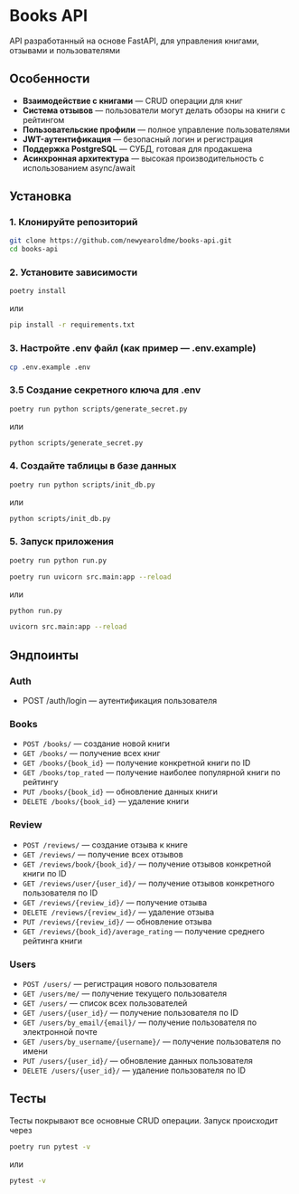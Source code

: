 # Books API

API разработанный на основе FastAPI, для управления книгами, отзывами и пользователями

## Особенности
- **Взаимодействие с книгами** — CRUD операции для книг
- **Система отзывов** — пользователи могут делать обзоры на книги с рейтингом
- **Пользовательские профили** — полное управление пользователями
- **JWT-аутентификация** — безопасный логин и регистрация
- **Поддержка PostgreSQL** — СУБД, готовая для продакшена
- **Асинхронная архитектура** — высокая производительность с использованием async/await

## Установка
### 1. Клонируйте репозиторий
```bash
git clone https://github.com/newyearoldme/books-api.git
cd books-api
```

### 2. Установите зависимости
```bash
poetry install
```
или
```bash
pip install -r requirements.txt
```

### 3. Настройте .env файл (как пример — .env.example)
```bash
cp .env.example .env
```

### 3.5 Создание секретного ключа для .env
```bash
poetry run python scripts/generate_secret.py
```
или
```bash
python scripts/generate_secret.py
```

### 4. Создайте таблицы в базе данных
```bash
poetry run python scripts/init_db.py
```
или
```bash
python scripts/init_db.py
```

### 5. Запуск приложения
```bash
poetry run python run.py
```
```bash
poetry run uvicorn src.main:app --reload
```
или
```bash
python run.py
```
```bash
uvicorn src.main:app --reload
```

## Эндпоинты
### Auth
- POST /auth/login — аутентификация пользователя

### Books
- `POST /books/` — создание новой книги
- `GET /books/` — получение всех книг
- `GET /books/{book_id}` — получение конкретной книги по ID
- `GET /books/top_rated` — получение наиболее популярной книги по рейтингу
- `PUT /books/{book_id}` — обновление данных книги
- `DELETE /books/{book_id}` — удаление книги

### Review
- `POST /reviews/` — создание отзыва к книге
- `GET /reviews/` — получение всех отзывов
- `GET /reviews/book/{book_id}/` — получение отзывов конкретной книги по ID
- `GET /reviews/user/{user_id}/` — получение отзывов конкретного пользователя по ID
- `GET /reviews/{review_id}/` — получение отзыва
- `DELETE /reviews/{review_id}/` — удаление отзыва
- `PUT /reviews/{review_id}/` — обновление отзыва
- `GET /reviews/{book_id}/average_rating` — получение среднего рейтинга книги

### Users
- `POST /users/` — регистрация нового пользователя
- `GET /users/me/` — получение текущего пользователя
- `GET /users/` — список всех пользователей
- `GET /users/{user_id}/` — получение пользователя по ID
- `GET /users/by_email/{email}/` — получение пользователя по электронной почте
- `GET /users/by_username/{username}/` — получение пользователя по имени
- `PUT /users/{user_id}/` — обновление данных пользователя
- `DELETE /users/{user_id}/` — удаление пользователя по ID

## Тесты
Тесты покрывают все основные CRUD операции. Запуск происходит через
```bash
poetry run pytest -v
```
или
```bash
pytest -v
```
